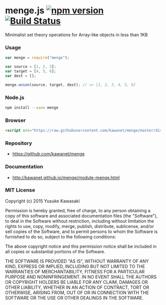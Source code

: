 # menge.js [![npm version](https://badge.fury.io/js/menge.svg)](http://badge.fury.io/js/menge) [![Build Status](https://travis-ci.org/kawanet/menge.svg?branch=master)](https://travis-ci.org/kawanet/menge)

Minimalist set theory operations for Array-like objects in less than 1KB

### Usage

```js
var menge = require("menge");

var source = [1, 2, 3];
var target = [4, 5, 6];
var dest = [];

menge.union(source, target, dest); // => [1, 2, 3, 4, 5, 6]
```

### Node.js

```sh
npm install --save menge
```

### Browser

```html
<script src="https://raw.githubusercontent.com/kawanet/menge/master/dist/menge.min.js"></script>
```

### Repository

- https://github.com/kawanet/menge

### Documentation

- http://kawanet.github.io/menge/module-menge.html

### MIT License

Copyright (c) 2015 Yusuke Kawasaki

Permission is hereby granted, free of charge, to any person obtaining a copy
of this software and associated documentation files (the "Software"), to deal
in the Software without restriction, including without limitation the rights
to use, copy, modify, merge, publish, distribute, sublicense, and/or sell
copies of the Software, and to permit persons to whom the Software is
furnished to do so, subject to the following conditions:

The above copyright notice and this permission notice shall be included in all
copies or substantial portions of the Software.

THE SOFTWARE IS PROVIDED "AS IS", WITHOUT WARRANTY OF ANY KIND, EXPRESS OR
IMPLIED, INCLUDING BUT NOT LIMITED TO THE WARRANTIES OF MERCHANTABILITY,
FITNESS FOR A PARTICULAR PURPOSE AND NONINFRINGEMENT. IN NO EVENT SHALL THE
AUTHORS OR COPYRIGHT HOLDERS BE LIABLE FOR ANY CLAIM, DAMAGES OR OTHER
LIABILITY, WHETHER IN AN ACTION OF CONTRACT, TORT OR OTHERWISE, ARISING FROM,
OUT OF OR IN CONNECTION WITH THE SOFTWARE OR THE USE OR OTHER DEALINGS IN THE
SOFTWARE.
